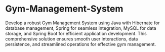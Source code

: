 # Gym-Management-System
Develop a robust Gym Management System using Java with Hibernate for database management, Spring for seamless integration, MySQL for data storage, and Spring Boot for efficient application development. This comprehensive solution ensures smooth user interactions, data persistence, and streamlined operations for effective gym management.
